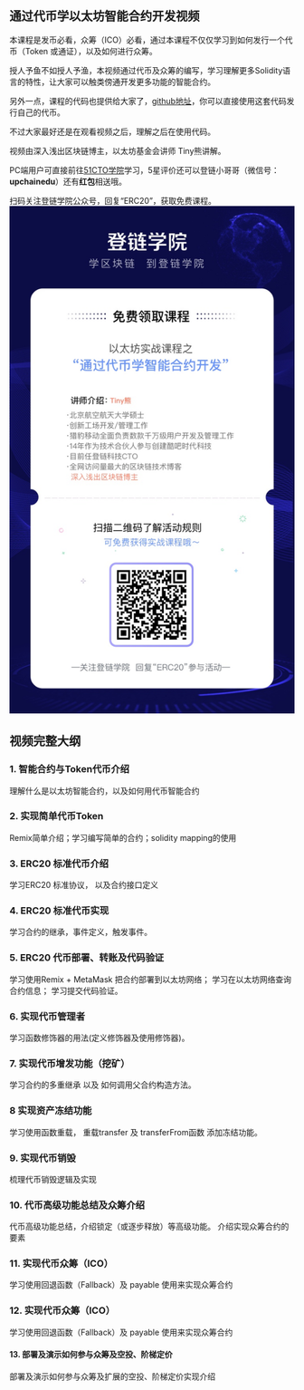 ## 通过代币学以太坊智能合约开发视频

本课程是发币必看，众筹（ICO）必看，通过本课程不仅仅学习到如何发行一个代币（Token 或通证），以及如何进行众筹。

授人予鱼不如授人予渔，本视频通过代币及众筹的编写，学习理解更多Solidity语言的特性，让大家可以触类傍通开发更多功能的智能合约。

另外一点，课程的代码也提供给大家了，[github地址](https://github.com/xilibi2003/learnSmartContractByToken)，你可以直接使用这套代码发行自己的代币。

不过大家最好还是在观看视频之后，理解之后在使用代码。

视频由深入浅出区块链博主，以太坊基金会讲师 Tiny熊讲解。

PC端用户可直接前往[51CTO学院](http://edu.51cto.com/course/14173.html)学习，5星评价还可以登链小哥哥（微信号： **upchainedu**）还有**红包**相送哦。

扫码关注登链学院公众号，回复“ERC20”，获取免费课程。
![](../images/token.jpg)


## 视频完整大纲

### 1. 智能合约与Token代币介绍
理解什么是以太坊智能合约，以及如何用代币智能合约

### 2. 实现简单代币Token
Remix简单介绍；学习编写简单的合约；solidity mapping的使用

### 3. ERC20 标准代币介绍
学习ERC20 标准协议， 以及合约接口定义

### 4. ERC20 标准代币实现

学习合约的继承，事件定义，触发事件。

### 5. ERC20 代币部署、转账及代码验证

学习使用Remix + MetaMask 把合约部署到以太坊网络；
学习在以太坊网络查询合约信息；
学习提交代码验证。

### 6. 实现代币管理者
学习函数修饰器的用法(定义修饰器及使用修饰器)。

### 7. 实现代币增发功能（挖矿）
学习合约的多重继承 以及 如何调用父合约构造方法。

### 8 实现资产冻结功能
学习使用函数重载， 重载transfer 及 transferFrom函数 添加冻结功能。

### 9. 实现代币销毁
梳理代币销毁逻辑及实现

### 10. 代币高级功能总结及众筹介绍
代币高级功能总结，介绍锁定（或逐步释放）等高级功能。
介绍实现众筹合约的要素

### 11. 实现代币众筹（ICO）
学习使用回退函数（Fallback）及 payable 使用来实现众筹合约

### 12. 实现代币众筹（ICO）
学习使用回退函数（Fallback）及 payable 使用来实现众筹合约

#### 13. 部署及演示如何参与众筹及空投、阶梯定价
部署及演示如何参与众筹及扩展的空投、阶梯定价实现介绍
